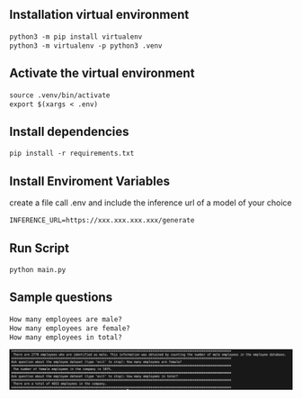 ## Installation virtual environment

```
python3 -m pip install virtualenv
python3 -m virtualenv -p python3 .venv
```

## Activate the virtual environment

```
source .venv/bin/activate
export $(xargs < .env)
```

## Install dependencies

```
pip install -r requirements.txt
```

## Install Enviroment Variables
create a file call .env and include the inference url of a model of your choice
```
INFERENCE_URL=https://xxx.xxx.xxx.xxx/generate
```

## Run Script 

```
python main.py
```

## Sample questions 

```
How many employees are male?
How many employees are female?
How many employees in total?
```
![Local Image](sample.png)